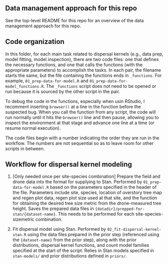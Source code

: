 ## Data management approach for this repo

See the top-level README for this repo for an overview of the data management approach for this repo.

## Code organization

In this folder, for each main task related to dispersal kernels (e.g., data prep, model fitting, model inspection), there are two code files: one that defines the necessary functions, and one that calls the functions (with the appropriate parameters) to accomplish the tasks. In each pair, the filename starts the same, but the file containng the functions ends in `_functions`. For example, `01_prep-data-for-model.R` and `01_prep-data-for-model_functions.R`. The `_functions` script does not need to be opened or run because it is sourced by the other script in the pair.

To debug the code in the functions, especially when usin RStudio, I recomment inserting `browser()` at a line in the function before the suspected bug. When you call the function from any script, the code will run normally until it hits the `browser()` line and then pause, allowing you to inspect the environment at that stage and advance one line at a time (or resume normal execution).

The code files begin with a number indicating the order they are run in the workflow. The numbers are not sequential so as to leave room for other scripts in between.

## Workflow for dispersal kernel modeling

1. [Only needed once per site-species combination] Prepare the field and drone data into the format for supplying to Stan. Performed by `01_prep-data-for-model.R` based on the parameters specified in the header of the file. Parameters include site, species, location of overstory tree map and regen plot data, regen plot size used at that site, and the function for obtaining the desired tree size metric from the drone-measured tree height. Saves the prepared data files in `{datadir}/prepped-for-stan/{dataset-name}`. This needs to be performed for each site-species-sizemetric combination.

1. Fit dispersal model using Stan. Performed by `02_fit-dispersal-kernel-stan.R` using the data files prepared in the prior step (referenced using the `{dataset-name}` from the prior step), along with the prior distributions, dispersal kernel functions, and count model families specified at the start of the script. Relies in Stan models specified in `stan-models/` and prior distributions defined in `priors/`.
